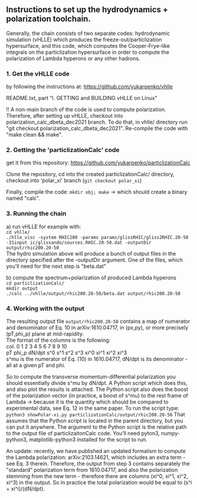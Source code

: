 ## Instructions to set up the hydrodynamics + polarization toolchain.

Generally, the chain consists of two separate codes: hydrodynamic simulation (vHLLE) which produces the freeze-out/particlization hypersurface,
and this code, which computes the Cooper-Frye-like integrals on the particlization hypersurface in order to compute the polarization of Lambda hyperons or any other hadrons.

### 1. Get the vHLLE code
by following the instructions at:
https://github.com/yukarpenko/vhlle

README.txt, part "I. GETTING and BUILDING vHLLE on Linux"

!! A non-main branch of the code is used to compute polarization. Therefore, after setting up vHLLE, checkout into polarization_calc_dbeta_dec2021 branch. To do that, in vhlle/ directory run "git checkout polarization_calc_dbeta_dec2021". Re-compile the code with "make clean && make".

### 2. Getting the 'particlizationCalc' code
get it from this repository:
https://github.com/yukarpenko/particlizationCalc

Clone the repository, cd into the created particlizationCalc/ directory,
checkout into 'polar_xi' branch (`git checkout polar_xi`)

Finally, compile the code:
`mkdir obj; make`  -> which should create a binary named "calc".

### 3. Running the chain
a) run vHLLE for example with: \
`cd vhlle/` \
`./hlle_visc -system RHIC200 -params params/glissRHIC/gliss2RHIC.20-50 -ISinput ic/glissando/sources.RHIC.20-50.dat -outputDir output/rhic200.20-50` \
The hydro simulation above will produce a bunch of output files in the directory specified after the  -outputDir argument. One of the files, which you'll need for the next step is "beta.dat"

  b) compute the spectrum+polarization of produced Lambda hyperons \
  `cd particlizationCalc/` \
  `mkdir output` \
  `./calc ../vhlle/output/rhic200.20-50/beta.dat output/rhic200.20-50`
 
### 4. Working with the output
The resulting output file `output/rhic200.20-50` contains a map of numerator and denominator of Eq. 10 in arXiv:1610.04717, in (px,py), or more precisely (pT,phi_p) plane at mid-rapidity. \
The format of the columns is the following: \
col. 0    1     2      3    4    5    6    7     8     9     10 \
     pT phi_p  dN/dpt  s^0  s^1  s^2  s^3  xi^0  xi^1  xi^2  xi^3 \
s^mu is the numerator of Eq. (10) in 1610.04717,  dN/dpt is its denominator - all at a given pT and phi.

So to compute the transverse momentum-differential polarization you should essentially divide s^mu by dN/dpt. A Python script which does this, and also plot the results is attached.
The Python script also does the boost of the polarization vector (in practice, a boost of s^mu) to the rest frame of Lambda -> because it is the quantity which should be compared to experimental data, see Eq. 12 in the same paper.
To run the script type: `python3 showPolar-xi.py particlizationCalc/output/rhic200.20-50` That assumes that the Python script is located in the parent directory, but you can put it anywhere. The argument to the Python script is the relative path to the output file of particlizaitonCalc code. You'll need pyton3, numpy-python3, matplotlib-python3 installed for the script to run.
 
An update: recently, we have published an updated formalism to compute the Lambda polarization: arXiv:2103.14621, which includes an extra term - see Eq. 3 therein.
Therefore, the output from step 3 contains separately the "standard" polarization term from 1610.04717, and also the polarization stemming from the new term - therefore there are columns (xi^0, xi^1, xi^2, xi^3) in the output. So in practice the total polarization would be equal to (s^i + xi^i)/(dN/dpt).
